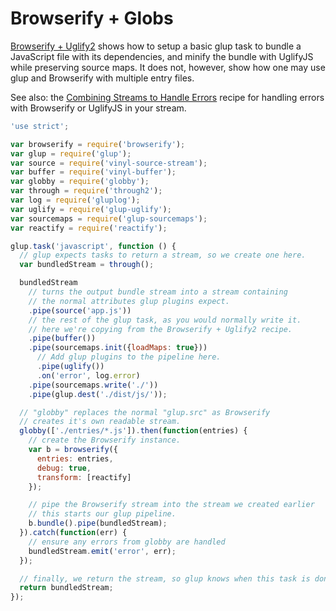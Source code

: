 # Browserify + Globs

[Browserify + Uglify2](https://github.com/glupjs/glup/blob/master/docs/recipes/browserify-uglify-sourcemap.md) shows how to setup a basic glup task to bundle a JavaScript file with its dependencies, and minify the bundle with UglifyJS while preserving source maps.
It does not, however, show how one may use glup and Browserify with multiple entry files.

See also: the [Combining Streams to Handle Errors](https://github.com/glupjs/glup/blob/master/docs/recipes/combining-streams-to-handle-errors.md) recipe for handling errors with Browserify or UglifyJS in your stream.

``` javascript
'use strict';

var browserify = require('browserify');
var glup = require('glup');
var source = require('vinyl-source-stream');
var buffer = require('vinyl-buffer');
var globby = require('globby');
var through = require('through2');
var log = require('gluplog');
var uglify = require('glup-uglify');
var sourcemaps = require('glup-sourcemaps');
var reactify = require('reactify');

glup.task('javascript', function () {
  // glup expects tasks to return a stream, so we create one here.
  var bundledStream = through();

  bundledStream
    // turns the output bundle stream into a stream containing
    // the normal attributes glup plugins expect.
    .pipe(source('app.js'))
    // the rest of the glup task, as you would normally write it.
    // here we're copying from the Browserify + Uglify2 recipe.
    .pipe(buffer())
    .pipe(sourcemaps.init({loadMaps: true}))
      // Add glup plugins to the pipeline here.
      .pipe(uglify())
      .on('error', log.error)
    .pipe(sourcemaps.write('./'))
    .pipe(glup.dest('./dist/js/'));

  // "globby" replaces the normal "glup.src" as Browserify
  // creates it's own readable stream.
  globby(['./entries/*.js']).then(function(entries) {
    // create the Browserify instance.
    var b = browserify({
      entries: entries,
      debug: true,
      transform: [reactify]
    });

    // pipe the Browserify stream into the stream we created earlier
    // this starts our glup pipeline.
    b.bundle().pipe(bundledStream);
  }).catch(function(err) {
    // ensure any errors from globby are handled
    bundledStream.emit('error', err);
  });

  // finally, we return the stream, so glup knows when this task is done.
  return bundledStream;
});
```
